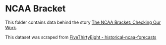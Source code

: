 # NCAA Bracket

This folder contains data behind the story [The NCAA Bracket: Checking Our Work](https://fivethirtyeight.com/datalab/the-ncaa-bracket-checking-our-work).

This dataset was scraped from [FiveThirtyEight - historical-ncaa-forecasts](https://github.com//fivethirtyeight/data/tree/master/historical-ncaa-forecasts)
